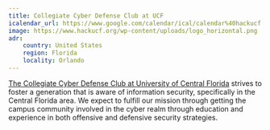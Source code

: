 ```yaml
---
title: Collegiate Cyber Defense Club at UCF
icalendar_url: https://www.google.com/calendar/ical/calendar%40hackucf.org/public/basic.ics
image: https://www.hackucf.org/wp-content/uploads/logo_horizontal.png
adr:
    country: United States
    region: Florida
    locality: Orlando
---
```


[The Collegiate Cyber Defense Club at University of Central Florida](https://www.hackucf.org/) strives to foster a generation that is aware of information security, specifically in the Central Florida area. We expect to fulfill our mission through getting the campus community involved in the cyber realm through education and experience in both offensive and defensive security strategies.
